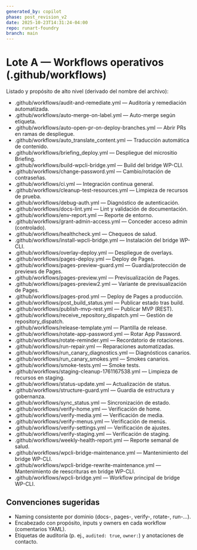 ```yaml
---
generated_by: copilot
phase: post_revision_v2
date: 2025-10-23T14:31:24-04:00
repo: runart-foundry
branch: main
---
```


# Lote A — Workflows operativos (.github/workflows)

Listado y propósito de alto nivel (derivado del nombre del archivo):

- .github/workflows/audit-and-remediate.yml — Auditoría y remediación automatizada.
- .github/workflows/auto-merge-on-label.yml — Auto-merge según etiqueta.
- .github/workflows/auto-open-pr-on-deploy-branches.yml — Abrir PRs en ramas de despliegue.
- .github/workflows/auto_translate_content.yml — Traducción automática de contenido.
- .github/workflows/briefing_deploy.yml — Despliegue del micrositio Briefing.
- .github/workflows/build-wpcli-bridge.yml — Build del bridge WP-CLI.
- .github/workflows/change-password.yml — Cambio/rotación de contraseñas.
- .github/workflows/ci.yml — Integración continua general.
- .github/workflows/cleanup-test-resources.yml — Limpieza de recursos de prueba.
- .github/workflows/debug-auth.yml — Diagnóstico de autenticación.
- .github/workflows/docs-lint.yml — Lint y validación de documentación.
- .github/workflows/env-report.yml — Reporte de entorno.
- .github/workflows/grant-admin-access.yml — Conceder acceso admin (controlado).
- .github/workflows/healthcheck.yml — Chequeos de salud.
- .github/workflows/install-wpcli-bridge.yml — Instalación del bridge WP-CLI.
- .github/workflows/overlay-deploy.yml — Despliegue de overlays.
- .github/workflows/pages-deploy.yml — Deploy de Pages.
- .github/workflows/pages-preview-guard.yml — Guardia/protección de previews de Pages.
- .github/workflows/pages-preview.yml — Previsualización de Pages.
- .github/workflows/pages-preview2.yml — Variante de previsualización de Pages.
- .github/workflows/pages-prod.yml — Deploy de Pages a producción.
- .github/workflows/post_build_status.yml — Publicar estado tras build.
- .github/workflows/publish-mvp-rest.yml — Publicar MVP (REST).
- .github/workflows/receive_repository_dispatch.yml — Gestión de repository_dispatch.
- .github/workflows/release-template.yml — Plantilla de release.
- .github/workflows/rotate-app-password.yml — Rotar App Password.
- .github/workflows/rotate-reminder.yml — Recordatorio de rotaciones.
- .github/workflows/run-repair.yml — Reparaciones automatizadas.
- .github/workflows/run_canary_diagnostics.yml — Diagnósticos canarios.
- .github/workflows/run_canary_smokes.yml — Smokes canarios.
- .github/workflows/smoke-tests.yml — Smoke tests.
- .github/workflows/staging-cleanup-1761167538.yml — Limpieza de recursos en staging.
- .github/workflows/status-update.yml — Actualización de status.
- .github/workflows/structure-guard.yml — Guardia de estructura y gobernanza.
- .github/workflows/sync_status.yml — Sincronización de estado.
- .github/workflows/verify-home.yml — Verificación de home.
- .github/workflows/verify-media.yml — Verificación de media.
- .github/workflows/verify-menus.yml — Verificación de menús.
- .github/workflows/verify-settings.yml — Verificación de ajustes.
- .github/workflows/verify-staging.yml — Verificación de staging.
- .github/workflows/weekly-health-report.yml — Reporte semanal de salud.
- .github/workflows/wpcli-bridge-maintenance.yml — Mantenimiento del bridge WP-CLI.
- .github/workflows/wpcli-bridge-rewrite-maintenance.yml — Mantenimiento de reescrituras en bridge WP-CLI.
- .github/workflows/wpcli-bridge.yml — Workflow principal de bridge WP-CLI.

## Convenciones sugeridas
- Naming consistente por dominio (docs-, pages-, verify-, rotate-, run-...).
- Encabezado con propósito, inputs y owners en cada workflow (comentarios YAML).
- Etiquetas de auditoría (p. ej., `audited: true`, `owner:`) y anotaciones de contacto.
